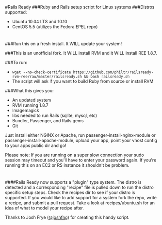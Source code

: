 #Rails Ready
###Ruby and Rails setup script for Linux systems
###Distros supported:
 * Ubuntu 10.04 LTS and 10.10
 * CentOS 5.5 (utilizes the Fedora EPEL repo)

# 
###Run this on a fresh install. It WILL update your system!

###This is an unofficial fork. It WILL install RVM and it WILL install REE 1.8.7.

###To run:
  * `wget --no-check-certificate https://github.com/philtr/railsready-rvm-ree/raw/master/railsready.sh && bash railsready.sh`
  * The script will ask if you want to build Ruby from source or install RVM

###What this gives you:
  * An updated system
  * RVM running 1.8.7
  * Imagemagick
  * libs needed to run Rails (sqlite, mysql, etc)
  * Bundler, Passenger, and Rails gems
  * Git

Just install either NGINX or Apache, run passenger-install-nginx-module or passenger-install-apache-module, upload your app, point your vhost config to your apps public dir and go!

Please note: If you are running on a super slow connection your sudo session may timeout and you'll have to enter your password again. If you're running this on an EC2 or RS instance it shouldn't be problem.

# 
####Rails Ready now supports a "plugin" type system. The distro is detected and a corresponding "recipe" file is pulled down to run the distro specific setup steps. Check the recipes dir to see if your distro is supported. If you would like to add support for a system fork the repo, write a recipe, and submit a pull request. Take a look at recipes/ubuntu.sh for an idea of what to model your recipe after.

Thanks to Josh Frye ([@joshfng](https://github.com/joshfng)) for creating this handy script.
